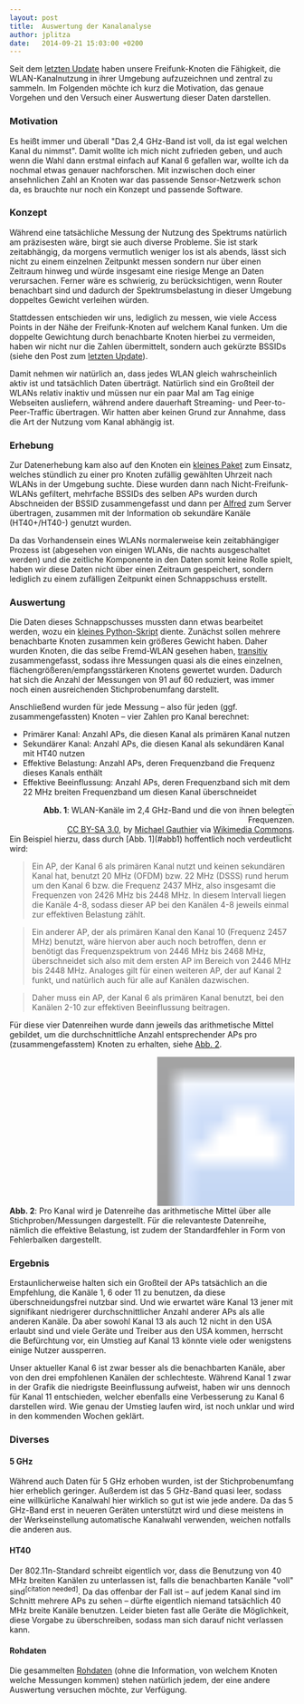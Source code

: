```yaml
---
layout: post
title:  Auswertung der Kanalanalyse
author: jplitza
date:   2014-09-21 15:03:00 +0200
---
```


Seit dem [letzten Update] haben unsere Freifunk-Knoten die Fähigkeit, die WLAN-Kanalnutzung in ihrer Umgebung aufzuzeichnen und zentral zu sammeln. Im Folgenden möchte ich kurz die Motivation, das genaue Vorgehen und den Versuch einer Auswertung dieser Daten darstellen.


### Motivation

Es heißt immer und überall "Das 2,4 GHz-Band ist voll, da ist egal welchen Kanal du nimmst". Damit wollte ich mich nicht zufrieden geben, und auch wenn die Wahl dann erstmal einfach auf Kanal 6 gefallen war, wollte ich da nochmal etwas genauer nachforschen. Mit inzwischen doch einer ansehnlichen Zahl an Knoten war das passende Sensor-Netzwerk schon da, es brauchte nur noch ein Konzept und passende Software.<!-- more -->

### Konzept

Während eine tatsächliche Messung der Nutzung des Spektrums natürlich am präzisesten wäre, birgt sie auch diverse Probleme. Sie ist stark zeitabhängig, da morgens vermutlich weniger los ist als abends, lässt sich nicht zu einem einzelnen Zeitpunkt messen sondern nur über einen Zeitraum hinweg und würde insgesamt eine riesige Menge an Daten verursachen. Ferner wäre es schwierig, zu berücksichtigen, wenn Router benachbart sind und dadurch der Spektrumsbelastung in dieser Umgebung doppeltes Gewicht verleihen würden.

Stattdessen entschieden wir uns, lediglich zu messen, wie viele Access Points in der Nähe der Freifunk-Knoten auf welchem Kanal funken. Um die doppelte Gewichtung durch benachbarte Knoten hierbei zu vermeiden, haben wir nicht nur die Zahlen übermittelt, sondern auch gekürzte BSSIDs (siehe den Post zum [letzten Update]).

Damit nehmen wir natürlich an, dass jedes WLAN gleich wahrscheinlich aktiv ist und tatsächlich Daten überträgt. Natürlich sind ein Großteil der WLANs relativ inaktiv und müssen nur ein paar Mal am Tag einige Webseiten ausliefern, während andere dauerhaft Streaming- und Peer-to-Peer-Traffic übertragen. Wir hatten aber keinen Grund zur Annahme, dass die Art der Nutzung vom Kanal abhängig ist.

### Erhebung

Zur Datenerhebung kam also auf den Knoten ein [kleines Paket] zum Einsatz, welches stündlich zu einer pro Knoten zufällig gewählten Uhrzeit nach WLANs in der Umgebung suchte. Diese wurden dann nach Nicht-Freifunk-WLANs gefiltert, mehrfache BSSIDs des selben APs wurden durch Abschneiden der BSSID zusammengefasst und dann per [Alfred] zum Server übertragen, zusammen mit der Information ob sekundäre Kanäle (HT40+/HT40-) genutzt wurden.

Da das Vorhandensein eines WLANs normalerweise kein zeitabhängiger Prozess ist (abgesehen von einigen WLANs, die nachts ausgeschaltet werden) und die zeitliche Komponente in den Daten somit keine Rolle spielt, haben wir diese Daten nicht über einen Zeitraum gespeichert, sondern lediglich zu einem zufälligen Zeitpunkt einen Schnappschuss erstellt.

### Auswertung

Die Daten dieses Schnappschusses mussten dann etwas bearbeitet werden, wozu ein [kleines Python-Skript] diente. Zunächst sollen mehrere benachbarte Knoten zusammen kein größeres Gewicht haben. Daher wurden Knoten, die das selbe Fremd-WLAN gesehen haben, [transitiv] zusammengefasst, sodass ihre Messungen quasi als die eines einzelnen, flächengrößeren/empfangsstärkeren Knotens gewertet wurden. Dadurch hat sich die Anzahl der Messungen von 91 auf 60 reduziert, was immer noch einen ausreichenden Stichprobenumfang darstellt.

Anschließend wurden für jede Messung – also für jeden (ggf. zusammengefassten) Knoten – vier Zahlen pro Kanal berechnet:

* Primärer Kanal: Anzahl APs, die diesen Kanal als primären Kanal nutzen
* Sekundärer Kanal: Anzahl APs, die diesen Kanal als sekundären Kanal mit HT40 nutzen
* Effektive Belastung: Anzahl APs, deren Frequenzband die Frequenz dieses Kanals enthält
* Effektive Beeinflussung: Anzahl APs, deren Frequenzband sich mit dem 22 MHz breiten Frequenzband um diesen Kanal überschneidet

<div style="float: right; text-align: right; max-width: 100%; overflow-x: hidden;" id="abb1">
    <div style="max-width: 100%; overflow-x: auto; overflow-y: hidden;">
        <a href="https://commons.wikimedia.org/wiki/File:2.4_GHz_Wi-Fi_channels_(802.11b,g_WLAN).svg">
            <img src="https://upload.wikimedia.org/wikipedia/commons/thumb/8/8c/2.4_GHz_Wi-Fi_channels_%28802.11b%2Cg_WLAN%29.svg/640px-2.4_GHz_Wi-Fi_channels_%28802.11b%2Cg_WLAN%29.svg.png" style="margin: -10px 0 -5px 5px;">
        </a>
    </div>
    <b>Abb. 1</b>: WLAN-Kanäle im 2,4 GHz-Band und die von ihnen belegten Frequenzen.<br>
    <div class="small">
        <a title="Creative Commons Attribution-Share Alike 3.0" href="http://creativecommons.org/licenses/by-sa/3.0">CC BY-SA 3.0</a>,
        by <a href="//commons.wikimedia.org/w/index.php?title=User:Gauthierm&amp;action=edit&amp;redlink=1" class="new" title="User:Gauthierm (page does not exist)">Michael Gauthier</a>
        via <a href="//commons.wikimedia.org/wiki/">Wikimedia Commons</a>.
    </div>
</div>
Ein Beispiel hierzu, dass durch [Abb. 1](#abb1) hoffentlich noch verdeutlicht wird:

> Ein AP, der Kanal 6 als primären Kanal nutzt und keinen sekundären Kanal hat, benutzt 20 MHz (OFDM) bzw. 22 MHz (DSSS) rund herum um den Kanal 6 bzw. die Frequenz 2437 MHz, also insgesamt die Frequenzen von 2426 MHz bis 2448 MHz. In diesem Intervall liegen die Kanäle 4-8, sodass dieser AP bei den Kanälen 4-8 jeweils einmal zur effektiven Belastung zählt.

> Ein anderer AP, der als primären Kanal den Kanal 10 (Frequenz 2457 MHz) benutzt, wäre hiervon aber auch noch betroffen, denn er benötigt das Frequenzspektrum von 2446 MHz bis 2468 MHz, überschneidet sich also mit dem ersten AP im Bereich von 2446 MHz bis 2448 MHz. Analoges gilt für einen weiteren AP, der auf Kanal 2 funkt, und natürlich auch für alle auf Kanälen dazwischen.

> Daher muss ein AP, der Kanal 6 als primären Kanal benutzt, bei den Kanälen 2-10 zur effektiven Beeinflussung beitragen.

Für diese vier Datenreihen wurde dann jeweils das arithmetische Mittel gebildet, um die durchschnittliche Anzahl entsprechender APs pro (zusammengefasstem) Knoten zu erhalten, siehe [Abb. 2](#abb2).

<div style="max-width: 100%; overflow-x: clip; clear: right;" id="abb2">
    <div style="text-align: center; overflow-x: auto; max-width: 100%;">
        <svg width="960" height="500">
            <image xlink:href="/blog/files/2014-09-21/channelsurvey.svg" src="/blog/files/2014-09-21/channelsurvey.png" width="960" height="500">
        </svg>
    </div>
    <p style="max-width: 960px; margin: 0 auto;">
        <b>Abb. 2</b>: Pro Kanal wird je Datenreihe das arithmetische Mittel über alle Stichproben/Messungen dargestellt. Für die relevanteste Datenreihe, nämlich die effektive Belastung, ist zudem der Standardfehler in Form von Fehlerbalken dargestellt.
    </p>
</div>

### Ergebnis

Erstaunlicherweise halten sich ein Großteil der APs tatsächlich an die Empfehlung, die Kanäle 1, 6 oder 11 zu benutzen, da diese überschneidungsfrei nutzbar sind. Und wie erwartet wäre Kanal 13 jener mit signifikant niedrigerer durchschnittlicher Anzahl anderer APs als alle anderen Kanäle. Da aber sowohl Kanal 13 als auch 12 nicht in den USA erlaubt sind und viele Geräte und Treiber aus den USA kommen, herrscht die Befürchtung vor, ein Umstieg auf Kanal 13 könnte viele oder wenigstens einige Nutzer aussperren.

Unser aktueller Kanal 6 ist zwar besser als die benachbarten Kanäle, aber von den drei empfohlenen Kanälen der schlechteste. Während Kanal 1 zwar in der Grafik die niedrigste Beeinflussung aufweist, haben wir uns dennoch für Kanal 11 entschieden, welcher ebenfalls eine Verbesserung zu Kanal 6 darstellen wird. Wie genau der Umstieg laufen wird, ist noch unklar und wird in den kommenden Wochen geklärt.

### Diverses

#### 5 GHz
Während auch Daten für 5 GHz erhoben wurden, ist der Stichprobenumfang hier erheblich geringer. Außerdem ist das 5 GHz-Band quasi leer, sodass eine willkürliche Kanalwahl hier wirklich so gut ist wie jede andere. Da das 5 GHz-Band erst in neueren Geräten unterstützt wird und diese meistens in der Werkseinstellung automatische Kanalwahl verwenden, weichen notfalls die anderen aus.

#### HT40
Der 802.11n-Standard schreibt eigentlich vor, dass die Benutzung von 40 MHz breiten Kanälen zu unterlassen ist, falls die benachbarten Kanäle "voll" sind<sup>[citation needed]</sup>. Da das offenbar der Fall ist – auf jedem Kanal sind im Schnitt mehrere APs zu sehen – dürfte eigentlich niemand tatsächlich 40 MHz breite Kanäle benutzen. Leider bieten fast alle Geräte die Möglichkeit, diese Vorgabe zu überschreiben, sodass man sich darauf nicht verlassen kann.

#### Rohdaten
Die gesammelten [Rohdaten][] (ohne die Information, von welchem Knoten welche Messungen kommen) stehen natürlich jedem, der eine andere Auswertung versuchen möchte, zur Verfügung.

[transitiv]: https://de.wikipedia.org/wiki/Transitive_Relation
[kleines Python-Skript]: https://gist.github.com/jplitza/f29d9151c94f520fc4bc#file-channelsurvey-py
[letzten Update]: /blog/2014/09/06/Neue-Testing-Channel-Survey.html
[kleines Paket]: https://github.com/FreifunkBremen/ffhb-packages/tree/master/ffhb/gluon-channel-survey
[Alfred]: http://www.open-mesh.org/projects/open-mesh/wiki/Alfred
[Rohdaten]: https://gist.github.com/jplitza/f29d9151c94f520fc4bc#file-channelsurvey-json
